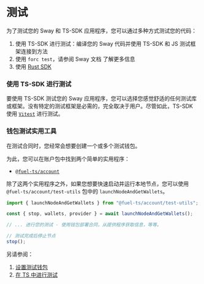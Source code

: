 <script setup>
  import { data } from '../../versions.data'
  const { forc } = data
  const url = `https://docs.fueldev.xyz/docs/forc/commands/forc_test/`
</script>

# 测试

为了测试您的 Sway 和 TS-SDK 应用程序，您可以通过多种方式测试您的代码：

1. 使用 TS-SDK 进行测试：编译您的 Sway 代码并使用 TS-SDK 和 JS 测试框架连接到方法
2. 使用 `forc test`，请参阅 <a :href="url" target="_blank" rel="noreferrer">Sway 文档</a> 了解更多信息
3. 使用 [Rust SDK](https://docs.fueldev.xyz/docs/fuels-rs/testing/)

### 使用 TS-SDK 进行测试

要使用 TS-SDK 测试您的 Sway 应用程序，您可以选择您感觉舒适的任何测试库或框架。没有特定的测试框架是必需的，完全取决于用户。尽管如此，TS-SDK 使用 [`Vitest`](https://vitest.dev/) 进行测试。

### 钱包测试实用工具

在测试合同时，您经常会想要创建一个或多个测试钱包。

为此，您可以在账户包中找到两个简单的实用程序：

- [`@fuel-ts/account`](https://github.com/FuelLabs/fuels-ts/tree/master/packages/account#test-utilities)

除了这两个实用程序之外，如果您想要快速启动并运行本地节点，您可以使用 `@fuel-ts/account/test-utils` 包中的 `launchNodeAndGetWallets`。

```ts
import { launchNodeAndGetWallets } from "@fuel-ts/account/test-utils";

const { stop, wallets, provider } = await launchNodeAndGetWallets();

// ... 进行您的测试 - 使用钱包部署合同，从提供程序获取信息，等等。

// 测试完成后停止节点
stop();
```

另请参阅：

1. [设置测试钱包](../wallets/test-wallets.md)
2. [在 TS 中进行测试](./testing-in-ts.md)
